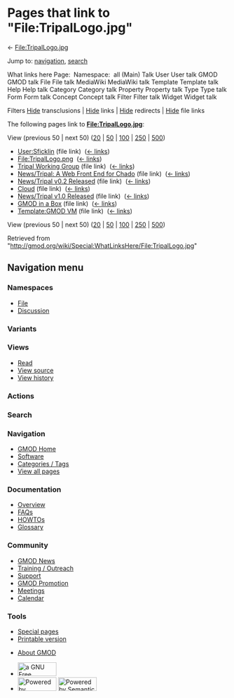 <div id="mw-page-base" class="noprint">

</div>

<div id="mw-head-base" class="noprint">

</div>

<div id="content" class="mw-body" role="main">

<span id="top"></span>

<div id="mw-js-message" style="display:none;">

</div>



# <span dir="auto">Pages that link to "File:TripalLogo.jpg"</span>

<div id="bodyContent">

<div id="contentSub">

← [File:TripalLogo.jpg](/wiki/File:TripalLogo.jpg "File:TripalLogo.jpg")

</div>

<div id="jump-to-nav" class="mw-jump">

Jump to: [navigation](#mw-navigation), [search](#p-search)

</div>

<div id="mw-content-text">

What links here Page:  Namespace:  all (Main) Talk User User talk GMOD
GMOD talk File File talk MediaWiki MediaWiki talk Template Template talk
Help Help talk Category Category talk Property Property talk Type Type
talk Form Form talk Concept Concept talk Filter Filter talk Widget
Widget talk

Filters
[Hide](/mediawiki/index.php?title=Special:WhatLinksHere/File:TripalLogo.jpg&hidetrans=1 "Special:WhatLinksHere/File:TripalLogo.jpg")
transclusions \|
[Hide](/mediawiki/index.php?title=Special:WhatLinksHere/File:TripalLogo.jpg&hidelinks=1 "Special:WhatLinksHere/File:TripalLogo.jpg")
links \|
[Hide](/mediawiki/index.php?title=Special:WhatLinksHere/File:TripalLogo.jpg&hideredirs=1 "Special:WhatLinksHere/File:TripalLogo.jpg")
redirects \|
[Hide](/mediawiki/index.php?title=Special:WhatLinksHere/File:TripalLogo.jpg&hideimages=1 "Special:WhatLinksHere/File:TripalLogo.jpg")
file links

The following pages link to
**[File:TripalLogo.jpg](/wiki/File:TripalLogo.jpg "File:TripalLogo.jpg")**:

View (previous 50 \| next 50)
([20](/mediawiki/index.php?title=Special:WhatLinksHere/File:TripalLogo.jpg&limit=20 "Special:WhatLinksHere/File:TripalLogo.jpg")
\|
[50](/mediawiki/index.php?title=Special:WhatLinksHere/File:TripalLogo.jpg&limit=50 "Special:WhatLinksHere/File:TripalLogo.jpg")
\|
[100](/mediawiki/index.php?title=Special:WhatLinksHere/File:TripalLogo.jpg&limit=100 "Special:WhatLinksHere/File:TripalLogo.jpg")
\|
[250](/mediawiki/index.php?title=Special:WhatLinksHere/File:TripalLogo.jpg&limit=250 "Special:WhatLinksHere/File:TripalLogo.jpg")
\|
[500](/mediawiki/index.php?title=Special:WhatLinksHere/File:TripalLogo.jpg&limit=500 "Special:WhatLinksHere/File:TripalLogo.jpg"))

- [User:Sficklin](/wiki/User:Sficklin "User:Sficklin") (file link) ‎
  <span class="mw-whatlinkshere-tools">([←
  links](/mediawiki/index.php?title=Special:WhatLinksHere&target=User%3ASficklin "Special:WhatLinksHere"))</span>
- [File:TripalLogo.png](/wiki/File:TripalLogo.png "File:TripalLogo.png")
  ‎ <span class="mw-whatlinkshere-tools">([←
  links](/mediawiki/index.php?title=Special:WhatLinksHere&target=File%3ATripalLogo.png "Special:WhatLinksHere"))</span>
- [Tripal Working
  Group](/wiki/Tripal_Working_Group "Tripal Working Group") (file link) ‎
  <span class="mw-whatlinkshere-tools">([←
  links](/mediawiki/index.php?title=Special:WhatLinksHere&target=Tripal+Working+Group "Special:WhatLinksHere"))</span>
- [News/Tripal: A Web Front End for
  Chado](/wiki/News/Tripal:_A_Web_Front_End_for_Chado "News/Tripal: A Web Front End for Chado")
  (file link) ‎ <span class="mw-whatlinkshere-tools">([←
  links](/mediawiki/index.php?title=Special:WhatLinksHere&target=News%2FTripal%3A+A+Web+Front+End+for+Chado "Special:WhatLinksHere"))</span>
- [News/Tripal v0.2
  Released](/wiki/News/Tripal_v0.2_Released "News/Tripal v0.2 Released")
  (file link) ‎ <span class="mw-whatlinkshere-tools">([←
  links](/mediawiki/index.php?title=Special:WhatLinksHere&target=News%2FTripal+v0.2+Released "Special:WhatLinksHere"))</span>
- [Cloud](/wiki/Cloud "Cloud") (file link) ‎
  <span class="mw-whatlinkshere-tools">([←
  links](/mediawiki/index.php?title=Special:WhatLinksHere&target=Cloud "Special:WhatLinksHere"))</span>
- [News/Tripal v1.0
  Released](/wiki/News/Tripal_v1.0_Released "News/Tripal v1.0 Released")
  (file link) ‎ <span class="mw-whatlinkshere-tools">([←
  links](/mediawiki/index.php?title=Special:WhatLinksHere&target=News%2FTripal+v1.0+Released "Special:WhatLinksHere"))</span>
- [GMOD in a Box](/wiki/GMOD_in_a_Box "GMOD in a Box") (file link) ‎
  <span class="mw-whatlinkshere-tools">([←
  links](/mediawiki/index.php?title=Special:WhatLinksHere&target=GMOD+in+a+Box "Special:WhatLinksHere"))</span>
- [Template:GMOD VM](/wiki/Template:GMOD_VM "Template:GMOD VM") (file
  link) ‎ <span class="mw-whatlinkshere-tools">([←
  links](/mediawiki/index.php?title=Special:WhatLinksHere&target=Template%3AGMOD+VM "Special:WhatLinksHere"))</span>

View (previous 50 \| next 50)
([20](/mediawiki/index.php?title=Special:WhatLinksHere/File:TripalLogo.jpg&limit=20 "Special:WhatLinksHere/File:TripalLogo.jpg")
\|
[50](/mediawiki/index.php?title=Special:WhatLinksHere/File:TripalLogo.jpg&limit=50 "Special:WhatLinksHere/File:TripalLogo.jpg")
\|
[100](/mediawiki/index.php?title=Special:WhatLinksHere/File:TripalLogo.jpg&limit=100 "Special:WhatLinksHere/File:TripalLogo.jpg")
\|
[250](/mediawiki/index.php?title=Special:WhatLinksHere/File:TripalLogo.jpg&limit=250 "Special:WhatLinksHere/File:TripalLogo.jpg")
\|
[500](/mediawiki/index.php?title=Special:WhatLinksHere/File:TripalLogo.jpg&limit=500 "Special:WhatLinksHere/File:TripalLogo.jpg"))

</div>

<div class="printfooter">

Retrieved from
"<http://gmod.org/wiki/Special:WhatLinksHere/File:TripalLogo.jpg>"

</div>

<div id="catlinks" class="catlinks catlinks-allhidden">

</div>

<div class="visualClear">

</div>

</div>

</div>

<div id="mw-navigation">

## Navigation menu

<div id="mw-head">



<div id="left-navigation">

<div id="p-namespaces" class="vectorTabs" role="navigation"
aria-labelledby="p-namespaces-label">

### Namespaces

- <span id="ca-nstab-image"><a href="/wiki/File:TripalLogo.jpg" accesskey="c"
  title="View the file page [c]">File</a></span>
- <span id="ca-talk"><a
  href="/mediawiki/index.php?title=File_talk:TripalLogo.jpg&amp;action=edit&amp;redlink=1"
  accesskey="t"
  title="Discussion about the content page [t]">Discussion</a></span>

</div>

<div id="p-variants" class="vectorMenu emptyPortlet" role="navigation"
aria-labelledby="p-variants-label">

### 

### Variants[](#)

<div class="menu">

</div>

</div>

</div>

<div id="right-navigation">

<div id="p-views" class="vectorTabs" role="navigation"
aria-labelledby="p-views-label">

### Views

- <span id="ca-view">[Read](/wiki/File:TripalLogo.jpg)</span>
- <span id="ca-viewsource"><a href="/mediawiki/index.php?title=File:TripalLogo.jpg&amp;action=edit"
  accesskey="e" title="This page is protected.
  You can view its source [e]">View source</a></span>
- <span id="ca-history"><a
  href="/mediawiki/index.php?title=File:TripalLogo.jpg&amp;action=history"
  accesskey="h" title="Past revisions of this page [h]">View history</a></span>

</div>

<div id="p-cactions" class="vectorMenu emptyPortlet" role="navigation"
aria-labelledby="p-cactions-label">

### Actions[](#)

<div class="menu">

</div>

</div>

<div id="p-search" role="search">

### Search

<div id="simpleSearch">

</div>

</div>

</div>

</div>

<div id="mw-panel">

<div id="p-logo" role="banner">

<a href="/wiki/Main_Page"
style="background-image: url(http://gmod.org/images/GMOD-cogs.png);"
title="Visit the main page"></a>

</div>

<div id="p-Navigation" class="portal" role="navigation"
aria-labelledby="p-Navigation-label">

### Navigation

<div class="body">

- <span id="n-GMOD-Home">[GMOD Home](/wiki/Main_Page)</span>
- <span id="n-Software">[Software](/wiki/GMOD_Components)</span>
- <span id="n-Categories-.2F-Tags">[Categories /
  Tags](/wiki/Categories)</span>
- <span id="n-View-all-pages">[View all
  pages](/wiki/Special:AllPages)</span>

</div>

</div>

<div id="p-Documentation" class="portal" role="navigation"
aria-labelledby="p-Documentation-label">

### Documentation

<div class="body">

- <span id="n-Overview">[Overview](/wiki/Overview)</span>
- <span id="n-FAQs">[FAQs](/wiki/Category:FAQ)</span>
- <span id="n-HOWTOs">[HOWTOs](/wiki/Category:HOWTO)</span>
- <span id="n-Glossary">[Glossary](/wiki/Glossary)</span>

</div>

</div>

<div id="p-Community" class="portal" role="navigation"
aria-labelledby="p-Community-label">

### Community

<div class="body">

- <span id="n-GMOD-News">[GMOD News](/wiki/GMOD_News)</span>
- <span id="n-Training-.2F-Outreach">[Training /
  Outreach](/wiki/Training_and_Outreach)</span>
- <span id="n-Support">[Support](/wiki/Support)</span>
- <span id="n-GMOD-Promotion">[GMOD
  Promotion](/wiki/GMOD_Promotion)</span>
- <span id="n-Meetings">[Meetings](/wiki/Meetings)</span>
- <span id="n-Calendar">[Calendar](/wiki/Calendar)</span>

</div>

</div>

<div id="p-tb" class="portal" role="navigation"
aria-labelledby="p-tb-label">

### Tools

<div class="body">

- <span id="t-specialpages"><a href="/wiki/Special:SpecialPages" accesskey="q"
  title="A list of all special pages [q]">Special pages</a></span>
- <span id="t-print"><a
  href="/mediawiki/index.php?title=Special:WhatLinksHere/File:TripalLogo.jpg&amp;printable=yes"
  rel="alternate" accesskey="p"
  title="Printable version of this page [p]">Printable version</a></span>

</div>

</div>

</div>

</div>

<div id="footer" role="contentinfo">

- <span id="footer-places-about">[About
  GMOD](/wiki/GMOD:About "GMOD:About")</span>

<!-- -->

- <span id="footer-copyrightico">[<img src="http://www.gnu.org/graphics/gfdl-logo-small.png" width="88"
  height="31" alt="a GNU Free Documentation License" />](http://www.gnu.org/licenses/fdl-1.3.html)</span>
- <span id="footer-poweredbyico">[<img src="/mediawiki/skins/common/images/poweredby_mediawiki_88x31.png"
  width="88" height="31" alt="Powered by MediaWiki" />](//www.mediawiki.org/)
  [<img
  src="/mediawiki/extensions/SemanticMediaWiki/includes/../resources/images/smw_button.png"
  width="88" height="31" alt="Powered by Semantic MediaWiki" />](https://www.semantic-mediawiki.org/wiki/Semantic_MediaWiki)</span>

<div style="clear:both">

</div>

</div>
